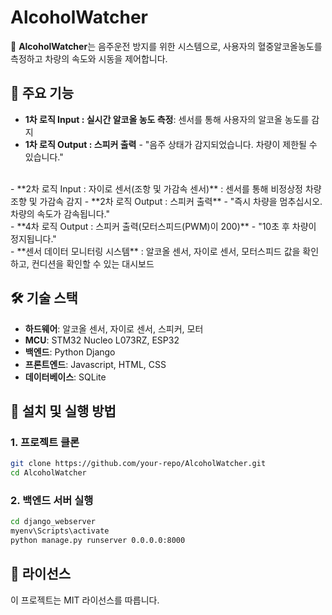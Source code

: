 # AlcoholWatcher

🚗 **AlcoholWatcher**는 음주운전 방지를 위한 시스템으로, 사용자의 혈중알코올농도를 측정하고 차량의 속도와 시동을 제어합니다.

## 📌 주요 기능
- **1차 로직 Input : 실시간 알코올 농도 측정**: 센서를 통해 사용자의 알코올 농도를 감지
- **1차 로직 Output : 스피커 출력** - "음주 상태가 감지되었습니다. 차량이 제한될 수 있습니다."
 <br />
- **2차 로직 Input : 자이로 센서(조항 및 가감속 센서)** : 센서를 통해 비정상정 차량 조향 및 가감속 감지
- **2차 로직 Output : 스피커 출력** - "즉시 차량을 멈추십시오. 차량의 속도가 감속됩니다."
 <br /?
- **3차 로직 Output A : 다른 차량에 알림** - "조심하세요. 주위에 음주운전 차량이 있습니다."
- **3차 로직 Output B : 보행자에게 알림** - 안드로이드 디바이스 앱 알림
 <br />
- **4차 로직 Output : 스피커 출력(모터스피드(PWM)이 200)** - "10초 후 차량이 정지됩니다." 
 <br />
- **센서 데이터 모니터링 시스템** : 알코올 센서, 자이로 센서, 모터스피드 값을 확인하고, 컨디션을 확인할 수 있는 대시보드

## 🛠 기술 스택
- **하드웨어**: 알코올 센서, 자이로 센서, 스피커, 모터
- **MCU**: STM32 Nucleo L073RZ, ESP32
- **백엔드**: Python Django
- **프론트엔드**: Javascript, HTML, CSS
- **데이터베이스**: SQLite

## 🚀 설치 및 실행 방법
### 1. 프로젝트 클론
```bash
git clone https://github.com/your-repo/AlcoholWatcher.git
cd AlcoholWatcher
```

### 2. 백엔드 서버 실행
```bash
cd django_webserver
myenv\Scripts\activate
python manage.py runserver 0.0.0.0:8000
```

## 📄 라이선스
이 프로젝트는 MIT 라이선스를 따릅니다.


